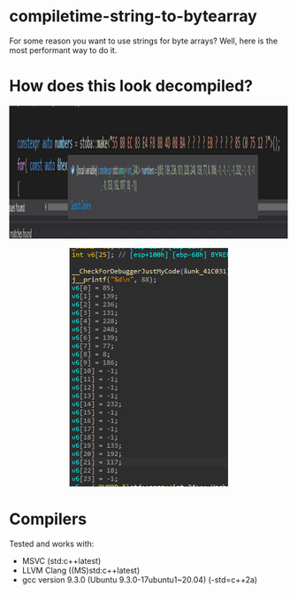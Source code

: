 # compiletime-string-to-bytearray
For some reason you want to use strings for byte arrays? Well, here is the most performant way to do it.

# How does this look decompiled?
<p align="center">
    <img width="780" height="240" src="resources/in_ide.png">
</p>
<p align="center">
    <img width="287" height="431" src="resources/disassembled.png">
</p>

# Compilers
Tested and works with:
- MSVC (std:c++latest)
- LLVM Clang ((MS)std:c++latest)
- gcc version 9.3.0 (Ubuntu 9.3.0-17ubuntu1~20.04) (-std=c++2a)
